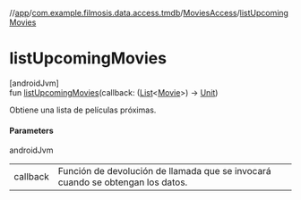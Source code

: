 //[app](../../../index.md)/[com.example.filmosis.data.access.tmdb](../index.md)/[MoviesAccess](index.md)/[listUpcomingMovies](list-upcoming-movies.md)

# listUpcomingMovies

[androidJvm]\
fun [listUpcomingMovies](list-upcoming-movies.md)(callback: ([List](https://kotlinlang.org/api/latest/jvm/stdlib/kotlin.collections/-list/index.html)&lt;[Movie](../../com.example.filmosis.data.model.tmdb/-movie/index.md)&gt;) -&gt; [Unit](https://kotlinlang.org/api/latest/jvm/stdlib/kotlin/-unit/index.html))

Obtiene una lista de películas próximas.

#### Parameters

androidJvm

| | |
|---|---|
| callback | Función de devolución de llamada que se invocará cuando se obtengan los datos. |
